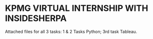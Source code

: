 # KPMG VIRTUAL INTERNSHIP WITH INSIDESHERPA
Attached files for all 3 tasks: 
1 & 2 Tasks Python; 3rd task Tableau.
